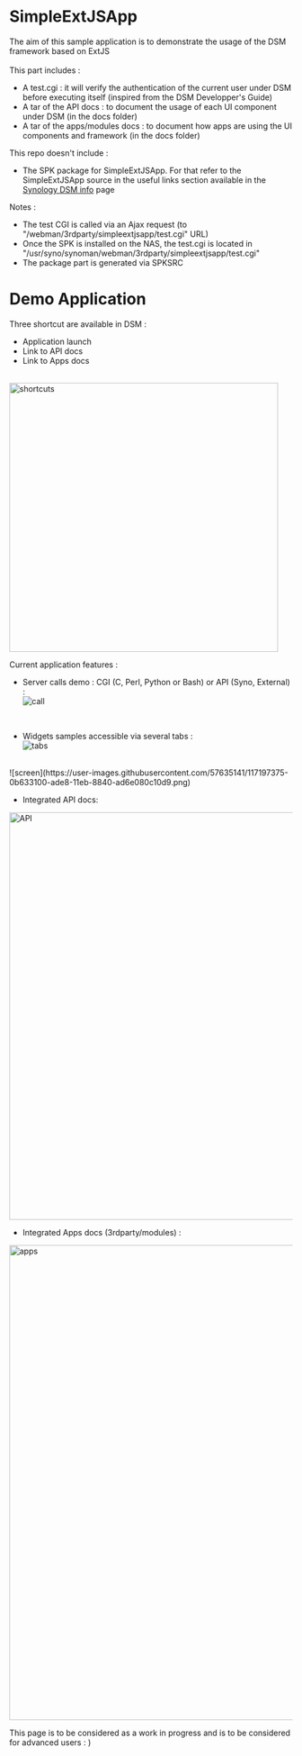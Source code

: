 # SimpleExtJSApp
The aim of this sample application is to demonstrate the usage of the DSM framework based on ExtJS<br><br>
This part includes :
- A test.cgi : it will verify the authentication of the current user under DSM before executing itself (inspired from the DSM Developper's Guide)
- A tar of the API docs : to document the usage of each UI component under DSM (in the docs folder)
- A tar of the apps/modules docs : to document how apps are using the UI components and framework (in the docs folder)

This repo doesn't include :
- The SPK package for SimpleExtJSApp. For that refer to the SimpleExtJSApp source in the useful links section available in the [Synology DSM info](https://github.com/DigitalBox98/SimpleExtJSApp/wiki/Synology-DSM-info) page 

Notes : 
- The test CGI is called via an Ajax request (to "/webman/3rdparty/simpleextjsapp/test.cgi" URL) <br>
- Once the SPK is installed on the NAS, the test.cgi is located in "/usr/syno/synoman/webman/3rdparty/simpleextjsapp/test.cgi"
- The package part is generated via SPKSRC

# Demo Application

Three shortcut are available in DSM :
- Application launch
- Link to API docs
- Link to Apps docs
<br>
<img width="478" alt="shortcuts" src="https://user-images.githubusercontent.com/57635141/117018890-3a4caa80-acf5-11eb-94bc-9b81b11d4b44.png">
<br>

Current application features : 

- Server calls demo : CGI (C, Perl, Python or Bash) or API (Syno, External) : <br>
![call](https://user-images.githubusercontent.com/57635141/117197233-dce55600-ade7-11eb-949b-0dd2eeba4b8f.png)
<br>

- Widgets samples accessible via several tabs : <br>
![tabs](https://user-images.githubusercontent.com/57635141/117197034-93950680-ade7-11eb-8e2b-ccc85ddcc47d.png)
<br>
![screen](https://user-images.githubusercontent.com/57635141/117197375-0b633100-ade8-11eb-8840-ad6e080c10d9.png)

<br>

- Integrated API docs: <br>
<img width="724" alt="API" src="https://user-images.githubusercontent.com/57635141/117019518-c19a1e00-acf5-11eb-87a7-b0559fe10ee9.png">
<br>

- Integrated Apps docs (3rdparty/modules) : <br>
<img width="844" alt="apps" src="https://user-images.githubusercontent.com/57635141/117019545-c8c12c00-acf5-11eb-91be-8a4f2319b93a.png">
<br>


This page is to be considered as a work in progress and is to be considered for advanced users : ) <br>


